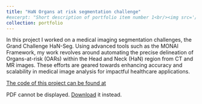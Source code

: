 ```yaml
---
title: "HaN Organs at risk segmentation challenge"
#excerpt: "Short description of portfolio item number 1<br/><img src='/images/500x300.png'>"
collection: portfolio
---
```

 In this project I worked on a medical imaging segmentation challenges, the Grand Challenge HaN-Seg. Using advanced tools such as the MONAI Framework, my work revolves around automating the precise delineation of Organs-at-risk (OARs) within the Head and Neck (HaN) region from CT and MR images. These efforts are geared towards enhancing accuracy and scalability in medical image analysis for impactful healthcare applications.

[The code of this project can be found at](https://github.com/SabCas/FoundationModel/blob/main/mtctvalidationtest.py)


<object data="/assets/Foundation_Models.pdf" type="application/pdf" width="100%" height="600px" >
    <p>PDF cannot be displayed. <a href="/assets/Foundation_Models.pdf">Download</a> it instead.</p>
</object>

